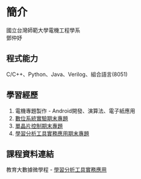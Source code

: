 # 簡介
國立台灣師範大學電機工程學系  
鄧仲妤

## 程式能力
C/C++、Python、Java、Verilog、組合語言(8051)
## 學習經歷
1. 電機專題製作 - Android開發、演算法、電子紙應用  
2. [數位系統實驗期末專題](https://github.com/deng41075010h/EE/tree/main/Digital%20System%20Lab)
3. [單晶片控制期末專題](https://github.com/deng41075010h/EE/tree/main/SingleChip%20Control)
4. [學習分析工具實務應用期末專題](https://github.com/deng41075010h/LAT/tree/main/final%20project)

## 課程資料連結
教育大數據微學程 - [學習分析工具實務應用](https://github.com/deng41075010h/LAT)

